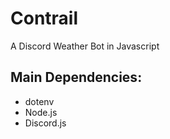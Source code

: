 # Contrail
A Discord Weather Bot in Javascript

## Main Dependencies:
- dotenv
- Node.js
- Discord.js
